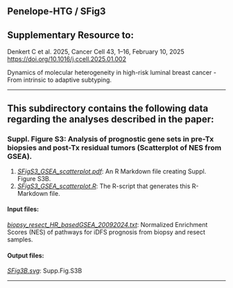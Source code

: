 ## Penelope-HTG / SFig3

## Supplementary Resource to:  

Denkert C et al. 2025, Cancer Cell 43, 1–16, February 10, 2025 
https://doi.org/10.1016/j.ccell.2025.01.002

Dynamics of molecular heterogeneity in high-risk luminal breast cancer - From intrinsic to adaptive subtyping.

************************************************************

## This subdirectory contains the following data regarding the analyses described in the paper:

### Suppl. Figure S3:  Analysis of prognostic gene sets in pre-Tx biopsies and post-Tx residual tumors (Scatterplot of NES from GSEA).

1. [*SFigS3_GSEA_scatterplot.pdf*](https://github.com/tkarn/Penelope-HTG/blob/main/SFig3/SFigS3_GSEA_scatterplot.pdf):  An R Markdown file creating Suppl. Figure S3B.
2. [*SFigS3_GSEA_scatterplot.R*](https://github.com/tkarn/Penelope-HTG/blob/main/SFig3/SFigS3_GSEA_scatterplot.R):  The R-script that generates this R-Markdown file.

#### Input files:
[*biopsy_resect_HR_basedGSEA_20092024.txt*](https://github.com/tkarn/Penelope-HTG/blob/main/SFig3/biopsy_resect_HR_basedGSEA_20092024.txt): Normalized Enrichment Scores (NES) of pathways for iDFS prognosis from biopsy and resect samples.

#### Output files:
[*SFig3B.svg*](https://github.com/tkarn/Penelope-HTG/blob/main/SFig3/SFig3B.svg): Supp.Fig.S3B

************************************************************
